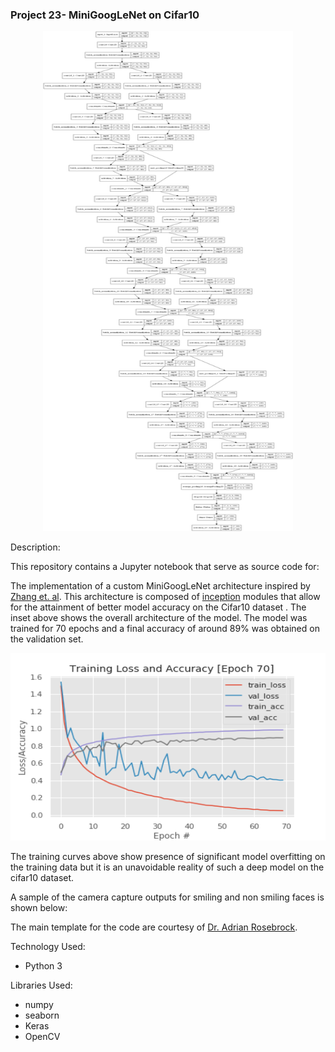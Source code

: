 ### Project 23- MiniGoogLeNet on Cifar10

<p align="center">
    <img width="400" height="800"
     src="./minigooglenet.png">
</p>

Description:

This repository contains a Jupyter notebook that serve as source code for:

 
The implementation of a custom MiniGoogLeNet architecture inspired by [Zhang
 et. al](https://arxiv.org/pdf/1611.03530.pdf). This architecture is
  composed of [inception](https://arxiv.org/pdf/1409.4842.pdf) modules that
   allow for the attainment of better model accuracy on the Cifar10 dataset
   . The inset above shows the overall architecture of the model. The model
    was trained for 70 epochs and a final accuracy of around 89% was
     obtained on the validation set.

<p align="center">
    <img width="600" height="300"
     src="./3263.png">
</p>

The training curves above show presence of significant model overfitting on
 the training data but it is an unavoidable reality of such a deep model on
  the cifar10 dataset.

A sample of the camera capture outputs for smiling and non smiling faces
 is shown below:


The main template for the code are courtesy of [Dr. Adrian
 Rosebrock](https://www.pyimagesearch.com/).


Technology Used:

* Python 3

Libraries Used:

* numpy
* seaborn
* Keras
* OpenCV
